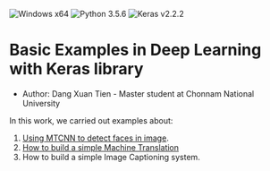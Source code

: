 ![Windows x64](https://img.shields.io/badge/Windows-x64-green.svg)
![Python 3.5.6](https://img.shields.io/badge/Python-3.5.6-red.svg)
![Keras v2.2.2](https://img.shields.io/badge/Keras-2.2.2-yellow.svg)

# Basic Examples in Deep Learning with Keras library

* Author: Dang Xuan Tien - Master student at Chonnam National University

In this work, we carried out examples about:
1. [Using MTCNN to detect faces in image](https://github.com/dxtien163/Examples_in_DL/blob/master/Face_Detection/).
2. [How to build a simple Machine Translation](https://github.com/dxtien163/Examples_in_DL/blob/master/Machine_Translation/)
3. How to build a simple Image Captioning system.
